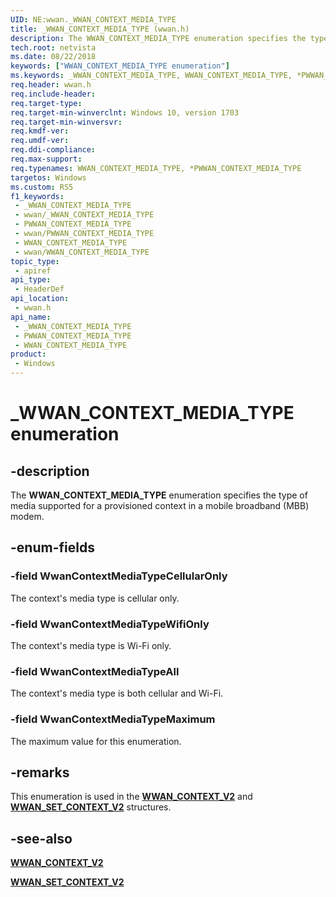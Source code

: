 ```yaml
---
UID: NE:wwan._WWAN_CONTEXT_MEDIA_TYPE
title: _WWAN_CONTEXT_MEDIA_TYPE (wwan.h)
description: The WWAN_CONTEXT_MEDIA_TYPE enumeration specifies the type of media supported for a provisioned context in a mobile broadband (MBB) modem.
tech.root: netvista
ms.date: 08/22/2018
keywords: ["WWAN_CONTEXT_MEDIA_TYPE enumeration"]
ms.keywords: _WWAN_CONTEXT_MEDIA_TYPE, WWAN_CONTEXT_MEDIA_TYPE, *PWWAN_CONTEXT_MEDIA_TYPE,
req.header: wwan.h
req.include-header: 
req.target-type: 
req.target-min-winverclnt: Windows 10, version 1703
req.target-min-winversvr: 
req.kmdf-ver: 
req.umdf-ver: 
req.ddi-compliance: 
req.max-support: 
req.typenames: WWAN_CONTEXT_MEDIA_TYPE, *PWWAN_CONTEXT_MEDIA_TYPE
targetos: Windows
ms.custom: RS5
f1_keywords:
 - _WWAN_CONTEXT_MEDIA_TYPE
 - wwan/_WWAN_CONTEXT_MEDIA_TYPE
 - PWWAN_CONTEXT_MEDIA_TYPE
 - wwan/PWWAN_CONTEXT_MEDIA_TYPE
 - WWAN_CONTEXT_MEDIA_TYPE
 - wwan/WWAN_CONTEXT_MEDIA_TYPE
topic_type:
 - apiref
api_type:
 - HeaderDef
api_location:
 - wwan.h
api_name:
 - _WWAN_CONTEXT_MEDIA_TYPE
 - PWWAN_CONTEXT_MEDIA_TYPE
 - WWAN_CONTEXT_MEDIA_TYPE
product:
 - Windows
---
```


# _WWAN_CONTEXT_MEDIA_TYPE enumeration


## -description

The **WWAN_CONTEXT_MEDIA_TYPE** enumeration specifies the type of media supported for a provisioned context in a mobile broadband (MBB) modem.

## -enum-fields

### -field WwanContextMediaTypeCellularOnly 

The context's media type is cellular only.

### -field WwanContextMediaTypeWifiOnly 

The context's media type is Wi-Fi only.

### -field WwanContextMediaTypeAll 

The context's media type is both cellular and Wi-Fi.

### -field WwanContextMediaTypeMaximum 

The maximum value for this enumeration.

## -remarks

This enumeration is used in the [**WWAN_CONTEXT_V2**](ns-wwan-_wwan_context_v2.md) and [**WWAN_SET_CONTEXT_V2**](ns-wwan-_wwan_set_context_v2.md) structures.

## -see-also

[**WWAN_CONTEXT_V2**](ns-wwan-_wwan_context_v2.md)

[**WWAN_SET_CONTEXT_V2**](ns-wwan-_wwan_set_context_v2.md)

